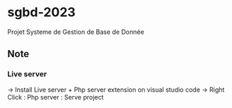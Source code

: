# sgbd-2023
Projet Systeme de Gestion de Base de Donnée


## Note

### Live server
-> Install Live server + Php server extension on visual studio code
-> Right Click : Php server : Serve project